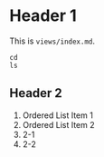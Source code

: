 # Header 1

This is `views/index.md`.

```
cd
ls
```

## Header 2

1. Ordered List Item 1
2. Ordered List Item 2
  1. 2-1
  2. 2-2